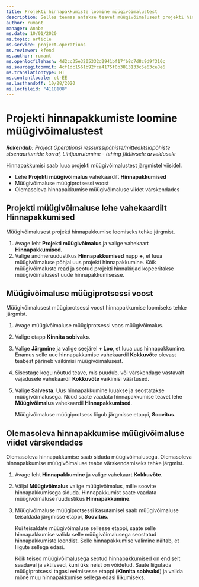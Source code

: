 ```yaml
---
title: Projekti hinnapakkumiste loomine müügivõimalustest
description: Selles teemas antakse teavet müügivõimalusest projekti hinnapakkumise loomise kohta.
author: rumant
manager: Annbe
ms.date: 10/01/2020
ms.topic: article
ms.service: project-operations
ms.reviewer: kfend
ms.author: rumant
ms.openlocfilehash: 4d2cc35e3205332d2941bf17fb8c7d8c9d9f310c
ms.sourcegitcommit: 4cf1dc1561b92fca4175f0b3813133c5e63ce8e6
ms.translationtype: HT
ms.contentlocale: et-EE
ms.lasthandoff: 10/28/2020
ms.locfileid: "4118108"
---
```

# <a name="create-project-quotes-from-opportunities"></a>Projekti hinnapakkumiste loomine müügivõimalustest

_**Rakendub:** Project Operationsi ressurssipõhiste/mitteaktsiapõhiste stsenaariumide korral,  Lihtjuurutamine - tehing fiktiivsele arveldusele_

Hinnapakkumisi saab luua projekti müügivõimalustest järgmistel viisidel.

- Lehe **Projekti müügivõimalus** vahekaardilt **Hinnapakkumised**
- Müügivõimaluse müügiprotsessi voost
- Olemasoleva hinnapakkumise müügivõimaluse viidet värskendades

## <a name="from-the-quotes-tab-of-the-project-opportunity-page"></a>Projekti müügivõimaluse lehe vahekaardilt Hinnapakkumised

Müügivõimalusest projekti hinnapakkumise loomiseks tehke järgmist.

1. Avage leht **Projekti müügivõimalus** ja valige vahekaart **Hinnapakkumised**. 
2. Valige andmeruudustikus **Hinnapakkumised** nupp **+**, et luua müügivõimaluse põhjal uus projekti hinnapakkumine. Kõik müügivõimaluste read ja seotud projekti hinnakirjad kopeeritakse müügivõimalusest uude hinnapakkumisesse.

## <a name="from-the-opportunity-sales-process-flow"></a>Müügivõimaluse müügiprotsessi voost

Müügivõimalusest müügiprotsessi voost hinnapakkumise loomiseks tehke järgmist.

1. Avage müügivõimaluse müügiprotsessi voos müügivõimalus.
2. Valige etapp **Kinnita sobivaks**. 
3. Valige **Järgmine** ja valige seejärel **+ Loo**, et luua uus hinnapakkumine. Enamus selle uue hinnapakkumise vahekaardil **Kokkuvõte** olevast teabest pärineb vaikimisi müügivõimalusest. 
4. Sisestage kogu nõutud teave, mis puudub, või värskendage vastavalt vajadusele vahekaardil **Kokkuvõte** vaikimisi väärtused.
5. Valige **Salvesta**. Uus hinnapakkumine luuakse ja seostatakse müügivõimalusega. Nüüd saate vaadata hinnapakkumise teavet lehe **Müügivõimalus** vahekaardil **Hinnapakkumised**. 

   Müügivõimaluse müügiprotsess liigub järgmisse etappi, **Soovitus**.


## <a name="by-updating-the-opportunity-reference-on-an-existing-quote"></a>Olemasoleva hinnapakkumise müügivõimaluse viidet värskendades

Olemasoleva hinnapakkumise saab siduda müügivõimalusega. Olemasoleva hinnapakkumise müügivõimaluse teabe värskendamiseks tehke järgmist.

1. Avage leht **Hinnapakkumine** ja valige vahekaart **Kokkuvõte**.
2. Väljal **Müügivõimalus** valige müügivõimalus, mille soovite hinnapakkumisega siduda. Hinnapakkumist saate vaadata müügivõimaluse ruudustikus **Hinnapakkumine**. 
3. Müügivõimaluse müügiprotsessi kasutamisel saab müügivõimaluse teisaldada järgmisse etappi, **Soovitus**. 

   Kui teisaldate müügivõimaluse sellesse etappi, saate selle hinnapakkumise valida selle müügivõimalusega seostatud hinnapakkumiste loendist. Selle hinnapakkumise valimine näitab, et liigute sellega edasi.

   Kõik teised müügivõimalusega seotud hinnapakkumised on endiselt saadaval ja aktiivsed, kuni üks neist on võidetud. Saate liigutada müügiprotsessi tagasi eelmisesse etappi (**Kinnita sobivakd**) ja valida mõne muu hinnapakkumise sellega edasi liikumiseks.
